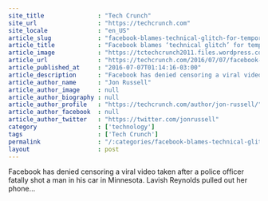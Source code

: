 ```yaml
---
site_title               : "Tech Crunch"
site_url                 : "https://techcrunch.com"
site_locale              : "en_US"
article_slug             : "facebook-blames-technical-glitch-for-temporary-removal-of-falcon-heights-shooting-video"
article_title            : "Facebook blames ‘technical glitch’ for temporary removal of Falcon Heights shooting video"
article_image            : "https://tctechcrunch2011.files.wordpress.com/2016/06/facebook-app-mobile.jpg?w=764&h=400&crop=1"
article_url              : "https://techcrunch.com/2016/07/07/facebook-blames-technical-glitch-for-temporary-removal-of-falcon-heights-shooting-video/"
article_published_at     : "2016-07-07T01:14:16-03:00"
article_description      : "Facebook has denied censoring a viral video taken after a police officer fatally shot a man in his car in Minnesota. Lavish Reynolds pulled out her phone..."
article_author_name      : "Jon Russell"
article_author_image     : null
article_author_biography : null
article_author_profile   : "https://techcrunch.com/author/jon-russell/"
article_author_facebook  : null
article_author_twitter   : "https://twitter.com/jonrussell"
category                 : ['technology']
tags                     : ['Tech Crunch']
permalink                : "/:categories/facebook-blames-technical-glitch-for-temporary-removal-of-falcon-heights-shooting-video/"
layout                   : post
---
```


Facebook has denied censoring a viral video taken after a police officer fatally shot a man in his car in Minnesota. Lavish Reynolds pulled out her phone...
